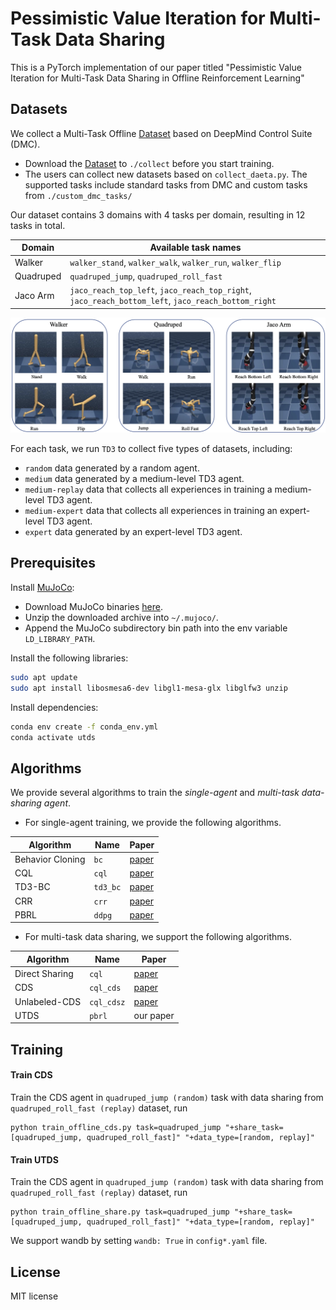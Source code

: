 # Pessimistic Value Iteration for Multi-Task Data Sharing 

This is a PyTorch implementation of our paper titled "Pessimistic Value Iteration for Multi-Task Data Sharing in Offline Reinforcement Learning"

## Datasets

We collect a Multi-Task Offline [Dataset](http://129.105.36.50/dataset/) based on DeepMind Control Suite (DMC).
- Download the [Dataset](http://129.105.36.50/dataset/) to `./collect` before you start training. 
- The users can collect new datasets based on `collect_daeta.py`. The supported tasks
include standard tasks from DMC and custom tasks from  `./custom_dmc_tasks/`

Our dataset contains 3 domains with 4 tasks per domain, resulting in 12 tasks in total.

| Domain | Available task names |
|---|---|
| Walker | `walker_stand`, `walker_walk`, `walker_run`, `walker_flip` |
| Quadruped | `quadruped_jump`, `quadruped_roll_fast` | `quadruped_walk` | `quadruped_run` |
| Jaco Arm | `jaco_reach_top_left`, `jaco_reach_top_right`, `jaco_reach_bottom_left`, `jaco_reach_bottom_right` |

![alt tasks](agent/env.png "tasks")


For each task, we run `TD3` to collect five types of datasets, including:
- `random` data generated by a random agent.
- `medium` data generated by a medium-level TD3 agent.
- `medium-replay` data that collects all experiences in training a medium-level TD3 agent.
- `medium-expert` data that collects all experiences in training an expert-level TD3 agent.
- `expert` data generated by an expert-level TD3 agent.


## Prerequisites

Install [MuJoCo](http://www.mujoco.org/):

* Download MuJoCo binaries [here](https://mujoco.org/download).
* Unzip the downloaded archive into `~/.mujoco/`.
* Append the MuJoCo subdirectory bin path into the env variable `LD_LIBRARY_PATH`.

Install the following libraries:
```sh
sudo apt update
sudo apt install libosmesa6-dev libgl1-mesa-glx libglfw3 unzip
```

Install dependencies:
```sh
conda env create -f conda_env.yml
conda activate utds
```

## Algorithms

We provide several algorithms to train the *single-agent* and *multi-task data-sharing agent*. 

- For single-agent training, we provide the following algorithms. 

| Algorithm | Name | Paper |
|---|---|---|
| Behavior Cloning | `bc` |  [paper](https://arxiv.org/abs/1805.01954)|
| CQL | `cql` |  [paper](https://proceedings.neurips.cc/paper/2020/file/0d2b2061826a5df3221116a5085a6052-Paper.pdf)|
| TD3-BC | `td3_bc` |  [paper](https://proceedings.neurips.cc/paper/2021/hash/a8166da05c5a094f7dc03724b41886e5-Abstract.html)|
| CRR | `crr` |  [paper](http://proceedings.neurips.cc/paper/2020/file/588cb956d6bbe67078f29f8de420a13d-Paper.pdf)|
| PBRL | `ddpg` |  [paper](https://openreview.net/forum?id=Y4cs1Z3HnqL)|
 
- For multi-task data sharing, we support the following algorithms.


| Algorithm | Name | Paper |
|---|---|---|
| Direct Sharing | `cql` |  [paper](https://proceedings.neurips.cc/paper/2020/file/0d2b2061826a5df3221116a5085a6052-Paper.pdf)|
| CDS | `cql_cds` |  [paper](https://proceedings.neurips.cc/paper/2021/hash/5fd2c06f558321eff612bbbe455f6fbd-Abstract.html)|
| Unlabeled-CDS | `cql_cdsz` |  [paper](https://proceedings.mlr.press/v162/yu22c/yu22c.pdf)|
| UTDS | `pbrl` |our paper|


## Training

#### Train CDS

Train the CDS agent in `quadruped_jump (random)` task with data sharing from `quadruped_roll_fast (replay)` dataset, run
```
python train_offline_cds.py task=quadruped_jump "+share_task=[quadruped_jump, quadruped_roll_fast]" "+data_type=[random, replay]" 
```

#### Train UTDS 

Train the CDS agent in `quadruped_jump (random)` task with data sharing from `quadruped_roll_fast (replay)` dataset, run
```
python train_offline_share.py task=quadruped_jump "+share_task=[quadruped_jump, quadruped_roll_fast]" "+data_type=[random, replay]" 
```

We support wandb by setting `wandb: True` in `config*.yaml` file.

## License
MIT license

